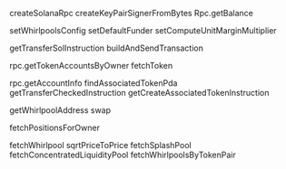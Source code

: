 createSolanaRpc
createKeyPairSignerFromBytes
Rpc.getBalance

setWhirlpoolsConfig
setDefaultFunder
setComputeUnitMarginMultiplier

getTransferSolInstruction
buildAndSendTransaction

rpc.getTokenAccountsByOwner
fetchToken

rpc.getAccountInfo
findAssociatedTokenPda
getTransferCheckedInstruction
getCreateAssociatedTokenInstruction

getWhirlpoolAddress
swap

fetchPositionsForOwner

fetchWhirlpool
sqrtPriceToPrice
fetchSplashPool
fetchConcentratedLiquidityPool
fetchWhirlpoolsByTokenPair
